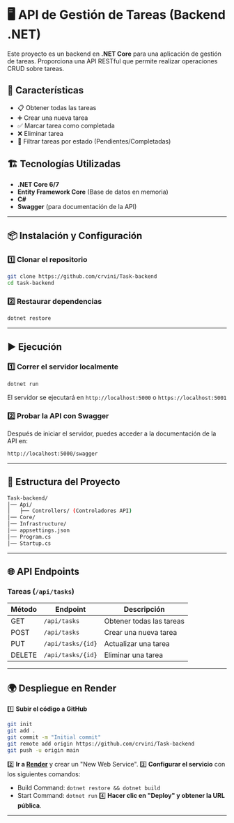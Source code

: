 # 🖥️ API de Gestión de Tareas (Backend .NET)

Este proyecto es un backend en **.NET Core** para una aplicación de gestión de tareas. Proporciona una API RESTful que permite realizar operaciones CRUD sobre tareas.

## 🚀 Características
- 📋 Obtener todas las tareas
- ➕ Crear una nueva tarea
- ✅ Marcar tarea como completada
- ❌ Eliminar tarea
- 🔎 Filtrar tareas por estado (Pendientes/Completadas)

## 🏗️ Tecnologías Utilizadas
- **.NET Core 6/7**
- **Entity Framework Core** (Base de datos en memoria)
- **C#**
- **Swagger** (para documentación de la API)

---
## 📦 Instalación y Configuración

### **1️⃣ Clonar el repositorio**
```sh
git clone https://github.com/crvini/Task-backend
cd task-backend
```

### **2️⃣ Restaurar dependencias**
```sh
dotnet restore
```

---
## ▶️ Ejecución

### **1️⃣ Correr el servidor localmente**
```sh
dotnet run
```
El servidor se ejecutará en `http://localhost:5000` o `https://localhost:5001`

### **2️⃣ Probar la API con Swagger**
Después de iniciar el servidor, puedes acceder a la documentación de la API en:
```sh
http://localhost:5000/swagger
```

---
## 📂 Estructura del Proyecto

```sh
Task-backend/
│── Api/
│   ├── Controllers/ (Controladores API)
│── Core/
│── Infrastructure/
│── appsettings.json
│── Program.cs
│── Startup.cs
```

---
## 🌐 API Endpoints

### **Tareas** (`/api/tasks`)
| Método | Endpoint            | Descripción                 |
|--------|--------------------|-----------------------------|
| GET    | `/api/tasks`       | Obtener todas las tareas   |
| POST   | `/api/tasks`       | Crear una nueva tarea      |
| PUT    | `/api/tasks/{id}`  | Actualizar una tarea       |
| DELETE | `/api/tasks/{id}`  | Eliminar una tarea         |

---
## 🌍 Despliegue en Render
1️⃣ **Subir el código a GitHub**
```sh
git init
git add .
git commit -m "Initial commit"
git remote add origin https://github.com/crvini/Task-backend
git push -u origin main
```

2️⃣ **Ir a [Render](https://render.com)** y crear un "New Web Service".
3️⃣ **Configurar el servicio** con los siguientes comandos:
   - Build Command: `dotnet restore && dotnet build`
   - Start Command: `dotnet run`
4️⃣ **Hacer clic en "Deploy" y obtener la URL pública**.

---